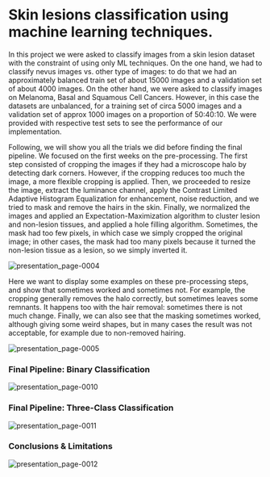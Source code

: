 
# Skin lesions classification using machine learning techniques. 

In this project we were asked to classify images from a skin lesion dataset with the constraint of using only ML techniques. On the one hand, we had to classify nevus images vs. other type of images: to do that we had an approximately balanced train set of about 15000 images and a validation set of about 4000 images. On the other hand, we were asked to classify images on Melanoma, Basal and Squamous Cell Cancers. However, in this case the datasets are unbalanced, for a training set of circa 5000 images and a validation set of approx 1000 images on a proportion of 50:40:10. We were provided with respective test sets to see the performance of our implementation.

Following, we will show you all the trials we did before finding the final pipeline. We focused on the first weeks on the pre-processing. The first step consisted of cropping the images if they had a microscope halo by detecting dark corners. However, if the cropping reduces too much the image, a more flexible cropping is applied. Then, we proceeded to resize the image, extract the luminance channel, apply the Contrast Limited Adaptive Histogram Equalization for enhancement, noise reduction, and we tried to mask and remove the hairs in the skin. Finally, we normalized the images and applied an Expectation-Maximization algorithm to cluster lesion and non-lesion tissues, and applied a hole filling algorithm. Sometimes, the mask had too few pixels, in which case we simply cropped the original image; in other cases, the mask had too many pixels because it turned the non-lesion tissue as a lesion, so we simply inverted it.

![presentation_page-0004](https://github.com/amina-bzd/melanoma_classification/assets/57720297/07f19198-ba4f-4d0d-8868-a9f3cc03c42e)

Here we want to display some examples on these pre-processing steps, and show that sometimes worked and sometimes not. For example, the cropping generally removes the halo correctly, but sometimes leaves some remnants. It happens too with the hair removal: sometimes there is not much change. Finally, we can also see that the masking sometimes worked, although giving some weird shapes, but in many cases the result was not acceptable, for example due to non-removed hairing.

![presentation_page-0005](https://github.com/amina-bzd/melanoma_classification/assets/57720297/620fd6a8-7716-49d0-ac3e-5bfd05452a3a)

### Final Pipeline: Binary Classification

![presentation_page-0010](https://github.com/amina-bzd/melanoma_classification/assets/57720297/eb4c9f92-552b-4b48-9ee3-140a4371c14f)

### Final Pipeline: Three-Class Classification

![presentation_page-0011](https://github.com/amina-bzd/melanoma_classification/assets/57720297/2267cdcf-db6d-4fc9-b82a-350ba66e4605)


### Conclusions & Limitations

![presentation_page-0012](https://github.com/amina-bzd/melanoma_classification/assets/57720297/dd85abe1-ecaa-427e-854f-df875896b675)










